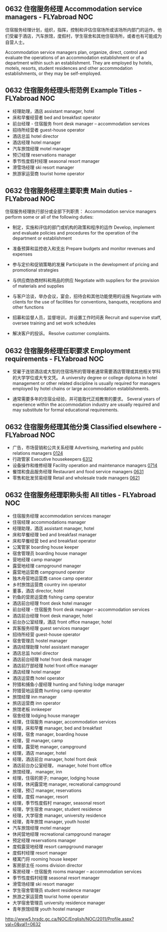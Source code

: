 ## 0632 住宿服务经理 Accommodation service managers - FLYabroad NOC

住宿服务经理计划，组织，指挥，控制和评估住宿​​场所或该场所内部门的运作。他们受雇于酒店，汽车旅馆，度假村，学生宿舍和其他住宿场所，或者也有可能成为自营人士。

Accommodation service managers plan, organize, direct, control and evaluate the operations of an accommodation establishment or of a department within such an establishment. They are employed by hotels, motels, resorts, student residences and other accommodation establishments, or they may be self-employed.

## 0632 住宿服务经理头衔范例 Example Titles - FLYabroad NOC

* 经理助理，酒店 assistant manager, hotel
* 床和早餐经营者 bed and breakfast operator
* 前台经理 - 住宿服务 front desk manager – accommodation services
* 招待所经营者 guest-house operator
* 酒店总监 hotel director
* 酒店经理 hotel manager
* 汽车旅馆经理 motel manager
* 预订经理 reservations manager
* 季节性度假村经理 seasonal resort manager
* 滑雪场经理 ski resort manager
* 旅游家运营商 tourist home operator

## 0632 住宿服务经理主要职责 Main duties - FLYabroad NOC

住宿服务经理执行部分或全部下列职责：
Accommodation service managers perform some or all of the following duties:

* 制定，实施和评估的部门或机构的政策和程序的运作
Develop, implement and evaluate policies and procedures for the operation of the department or establishment

* 准备预算和监控收入和支出
Prepare budgets and monitor revenues and expenses

* 参与定价和促销策略的发展
Participate in the development of pricing and promotional strategies

* 与供应商协商材料和用品的供应
Negotiate with suppliers for the provision of materials and supplies

* 与客户洽谈，举办会议，宴会，招待会和其他功能使用的设施
Negotiate with clients for the use of facilities for conventions, banquets, receptions and other functions

* 招募和监督人员，监督培训，并设置工作时间表
Recruit and supervise staff, oversee training and set work schedules

* 解决客户的投诉。
Resolve customer complaints.

## 0632 住宿服务经理任职要求 Employment requirements - FLYabroad NOC

* 受雇于连锁酒店或大型的住宿场所的管理者通常需要酒店管理或其他相关学科的大学学位或大专文凭。
A university degree or college diploma in hotel management or other related discipline is usually required for managers employed by hotel chains or large accommodation establishments.

* 通常需要多年的住宿业经验，并可能取代正规教育的要求。
Several years of experience within the accommodation industry are usually required and may substitute for formal educational requirements.

## 0632 住宿服务经理其他分类 Classified elsewhere - FLYabroad NOC

* 广告，市场营销和公共关系经理 Advertising, marketing and public relations managers [0124](0124)
* 行政管家 Executive housekeepers [6312](6312)
* 设备操作和维修经理 Facility operation and maintenance managers [0714](0714)
* 餐馆和食品服务经理 Restaurant and food service managers [0631](0631)
* 零售和批发贸易经理 Retail and wholesale trade managers [0621](0621)

## 0632 住宿服务经理职称头衔 All titles - FLYabroad NOC

* 住宿服务经理 accommodation services manager
* 住宿经理 accommodations manager
* 经理助理，酒店 assistant manager, hotel
* 床和早餐经理 bed and breakfast manager
* 床和早餐经营 bed and breakfast operator
* 公寓管家 boarding house keeper
* 宿舍管理员 boarding house manager
* 营地经理 camp manager
* 露营地经理 campground manager
* 露营地运营商 campground operator
* 独木舟营地运营商 canoe camp operator
* 乡村旅馆运营商 country inn operator
* 董事，酒店 director, hotel
* 钓鱼的营房运营商 fishing camp operator
* 酒店前台经理 front desk hotel manager
* 前台经理 - 住宿服务 front desk manager – accommodation services
* 酒店前台经理 front desk manager, hotel
* 前台办公室经理，酒店 front office manager, hotel
* 宾客服务经理 guest services manager
* 招待所经营 guest-house operator
* 宿舍管理员 hostel manager
* 酒店经理助理 hotel assistant manager
* 酒店总监 hotel director
* 酒店前台经理 hotel front desk manager
* 酒店前厅部经理 hotel front office manager
* 酒店经理 hotel manager
* 酒店运营商 hotel operator
* 狩猎和捕鱼小屋经理 hunting and fishing lodge manager
* 狩猎营地运营商 hunting camp operator
* 旅馆经理 inn manager
* 旅店运营商 inn operator
* 旅馆老板 innkeeper
* 宿舍经理 lodging house manager
* 经理，住宿服务 manager, accommodation services
* 经理，床和早餐 manager, bed and breakfast
* 经理，宿舍 manager, boarding house
* 经理，营 manager, camp
* 经理，露营地 manager, campground
* 经理，酒店 manager, hotel
* 经理，酒店前台 manager, hotel front desk
* 酒店前台办公室经理， manager, hotel front office
* 旅馆经理， manager, inn
* 经理，住宿的房子; manager, lodging house
* 经理，休闲露营地 manager, recreational campground
* 经理，预订 manager, reservations
* 经理，度假 manager, resort
* 经理，季节性度假村 manager, seasonal resort
* 经理，学生宿舍 manager, student residence
* 经理，大学宿舍 manager, university residence
* 经理，青年旅馆 manager, youth hostel
* 汽车旅馆经理 motel manager
* 休闲营地经理 recreational campground manager
* 预定经理 reservations manager
* 度假露营地经理 resort campground manager
* 度假村经理 resort manager
* 楼寓门将 rooming house keeper
* 客房部主任 rooms division director
* 客房经理 - 住宿服务 rooms manager – accommodation services
* 季节性度假村经理 seasonal resort manager
* 滑雪场经理 ski resort manager
* 学生宿舍管理员 student residence manager
* 旅游之家运营商 tourist home operator
* 大学宿舍管理员 university residence manager
* 青年旅馆经理 youth hostel manager

http://www5.hrsdc.gc.ca/NOC/English/NOC/2011/Profile.aspx?val=0&val1=0632